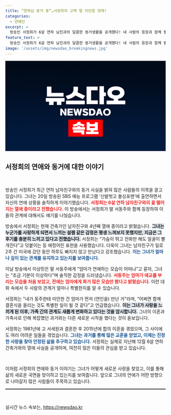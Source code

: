 ```yaml
---
title: “연하남 동거 중”…서정희의 고백 딸 미안함 정체!
categories:
  - 연예인
excerpt: >
  방송인 서정희가 6살 연하 남친과의 달콤한 동거생활을 공개했다! 네 사람의 등장과 함께 펼쳐진 진솔한 연애담, 딸의 솔직한 반응까지. 궁금하다면 클릭!
feature_text: >
  방송인 서정희가 6살 연하 남친과의 달콤한 동거생활을 공개했다! 네 사람의 등장과 함께 펼쳐진 진솔한 연애담, 딸의 솔직한 반응까지. 궁금하다면 클릭!
image: '/assets/img/newsdao_breakingnews.jpg'
---
```


<p><img src="/assets/img/newsdao_breakingnews.jpg" alt="koreaapp 속보" /></p>

<h2 data-ke-size="size26">서정희의 연애와 동거에 대한 이야기</h2>

<p data-ke-size="size16">&nbsp;</p>

<p>방송인 서정희가 최근 연하 남자친구와의 동거 사실을 밝혀 많은 사람들의 이목을 끌고 있습니다. 그녀는 20일 방송된 SBS 예능 프로그램 ‘신발벗고 돌싱포맨’에 출연하면서 자신의 연애 상황을 솔직하게 이야기했습니다. <b><span style="color: #ee2323;">서정희는 6살 연하 남자친구와의 꿀 떨어지는 열애 중이라고 전했습니다.</span></b> 이 방송에서는 서정희가 딸 서동주와 함께 등장하여 이들의 관계에 대해서도 얘기를 나눴습니다. </p>

<p>방송에서 서정희는 현재 건축가인 남자친구와 4년째 열애 중이라고 밝혔습니다. <b><span style="background-color: #21538527;">그녀는 누군가를 사랑하게 되면서 느끼는 설렘 같은 감정은 평생 느껴보지 못했지만, 지금은 그 후기를 충분히 느끼고 있다고 전했습니다.</span></b> 서정희는 “가슴이 뛰고 전화만 해도 얼굴이 빨개진다”고 덧붙이는 등 애정어린 표현을 사용했습니다. 더욱이 그녀는 남자친구가 일로 2주 간 미국에 갔던 동안 하루도 빠지지 않고 만났다고 강조했습니다. <b><span style="color: #1a5490;">이는 그녀가 얼마나 깊이 있는 관계를 유지하고 있는지를 보여줍니다.</span></b></p>

<p>이날 방송에서 이상민은 딸 서동주에게 “엄마가 연애하는 모습이 어떠냐”고 묻자, 그녀는 “조금 기분이 이상하다”며 솔직한 감정을 드러냈습니다. <b><span style="color: #ee2323;">서동주는 엄마가 애교를 부리는 모습을 처음 보았고, 전에는 엄마에게 화가 많은 모습만 봤다고 밝혔습니다.</span></b> 이런 대화 속에서 두 사람의 관계가 얼마나 특별한지를 알 수 있습니다.</p>

<p>서정희는 "내가 동주한테 미안한 건 엄마가 먼저 (연인을) 만난 거"라며, “어쩌면 함께 결혼식을 올리는 것도 특별한 일이 될 것 같다”고 언급했습니다. <b><span style="background-color: #21538527;">이는 그녀가 사랑을 느끼게 된 이후, 가족 간의 관계도 새롭게 변화하고 있다는 것을 암시합니다.</span></b> 그녀의 이혼과 가족사로 인해 복잡했던 과거와는 다른 새로운 시작을 했다는 것이 돋보입니다.</p>

<p>서정희는 1981년에 고 서세원과 결혼한 후 2015년에 합의 이혼을 겪었으며, 그 사이에도 여러 어려운 일들을 겪었습니다. <b><span style="color: #1a5490;">그녀는 과거를 통해 많은 교훈을 얻었고, 이제는 진정한 사랑을 찾아 안정된 삶을 추구하고 있습니다.</span></b> 서정희는 실제로 지난해 12월 6살 연하 건축가와의 열애 사실을 공개하며, 여전히 많은 이들의 관심을 받고 있습니다.</p>

<p data-ke-size="size16">&nbsp;</p>

<p>이처럼 서정희의 연애와 동거 이야기는 그녀가 어떻게 새로운 사랑을 찾았고, 이를 통해 삶의 새로운 국면을 맞이하고 있는지를 보여줍니다. 앞으로 그녀의 연애가 어떤 방향으로 나아갈지 많은 사람들이 주목하고 있습니다. </p>

<hr style="height: 2px;"/>

<p data-ke-size="size16">&nbsp;</p>
실시간 뉴스 속보는, <a href="https://newsdao.kr" rel="dofollow">https://newsdao.kr</a>


